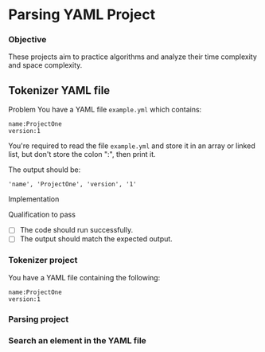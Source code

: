 # Parsing YAML Project
### Objective
These projects aim to practice algorithms and analyze their time complexity and space complexity.

## Tokenizer YAML file 
Problem
You have a YAML file `example.yml` which contains: 
```
name:ProjectOne
version:1
```
You're required to read the file `example.yml` and store it in an array or linked list, but don't store the colon ":", then print it. 

The output should be: 
```
'name', 'ProjectOne', 'version', '1'
```

Implementation


Qualification to pass
 - [ ] The code should run successfully.
 - [ ] The output should match the expected output.

### Tokenizer project
You have a YAML file containing the following:
```
name:ProjectOne
version:1
````

### Parsing project


### Search an element in the YAML file
